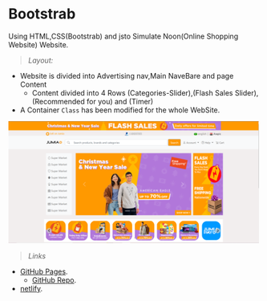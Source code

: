 # Bootstrab
Using HTML,CSS(Bootstrab) and jsto Simulate Noon(Online Shopping Website) Website.
>*Layout:*
-  Website is divided into Advertising nav,Main NaveBare and page Content
    - Content divided into 4 Rows (Categories-Slider),(Flash Sales Slider),(Recommended for you) and (Timer)  
- A Container `Class` has been modified for the whole WebSite.
<img src="images/pagehome.png" width="500" title="Website layout design" alt="website is Designed in a Container Frame"/>



>*Links*
- [GitHub Pages](https://github.com/ITIPython-Projects/Bootstrab).
    + [GitHub Repo](https://github.com/ITIPython-Projects/Bootstrab.git).
- [netlify](https://bootstrabjumia.netlify.app/).
